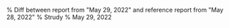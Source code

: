 % Diff between report from "May 29, 2022" and reference report from "May 28, 2022"
% Strudy
% May 29, 2022


